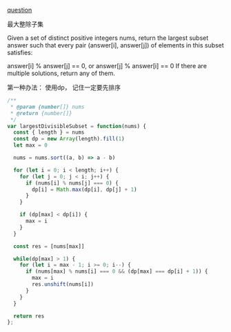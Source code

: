 [question](https://leetcode.com/problems/largest-divisible-subset)

最大整除子集

Given a set of distinct positive integers nums, return the largest subset answer such that every pair (answer[i], answer[j]) of elements in this subset satisfies:

answer[i] % answer[j] == 0, or
answer[j] % answer[i] == 0
If there are multiple solutions, return any of them.


第一种办法： 使用dp， 记住一定要先排序
```js
/**
 * @param {number[]} nums
 * @return {number[]}
 */
var largestDivisibleSubset = function(nums) {
  const { length } = nums
  const dp = new Array(length).fill(1)
  let max = 0

  nums = nums.sort((a, b) => a - b)

  for (let i = 0; i < length; i++) {
    for (let j = 0; j < i; j++) {
      if (nums[i] % nums[j] === 0) {
        dp[i] = Math.max(dp[i], dp[j] + 1)
      }
    }

    if (dp[max] < dp[i]) {
      max = i
    }
  }

  const res = [nums[max]]

  while(dp[max] > 1) {
    for (let i = max - 1; i >= 0; i--) {
      if (nums[max] % nums[i] === 0 && (dp[max] === dp[i] + 1)) {
        max = i
        res.unshift(nums[i])
      }
    }
  }

  return res
};

```
